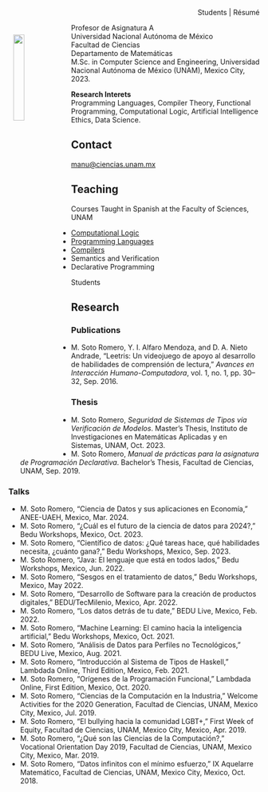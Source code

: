 <p align=right> Students | Résumé </p>

<img src="https://avatars.githubusercontent.com/u/15841718?v=4" align=left width="21%" height="21%" vspace=22 hspace=10>

Profesor de Asignatura A   
Universidad Nacional Autónoma de México   
Facultad de Ciencias   
Departamento de Matemáticas   
M.Sc. in Computer Science and Engineering, Universidad Nacional Autónoma de México (UNAM), Mexico City, 2023.   

**Research Interets**   
Programming Languages, Compiler Theory, Functional Programming, Computational Logic, Artificial Intelligence Ethics, Data Science.

## Contact

manu@ciencias.unam.mx

## Teaching

Courses Taught in Spanish at the Faculty of Sciences, UNAM

- [Computational Logic](https://lambdasspace.github.io/LC)
- [Programming Languages](https://lambdasspace.github.io/LDP)
- [Compilers](https://lambdasspace.github.io/CMP)
- Semantics and Verification
- Declarative Programming

Students

## Research

### Publications

- M. Soto Romero, Y. I. Alfaro Mendoza, and D. A. Nieto Andrade, “Leetris: Un videojuego de apoyo al desarrollo de habilidades de comprensión de lectura,” *Avances en Interacción Humano-Computadora*, vol. 1, no. 1, pp. 30–32, Sep. 2016.

### Thesis

- M. Soto Romero, *Seguridad de Sistemas de Tipos vía Verificación de Modelos*. Master’s Thesis, Instituto de Investigaciones en Matemáticas Aplicadas y en Sistemas, UNAM, Oct. 2023.  
- M. Soto Romero, *Manual de prácticas para la asignatura de Programación Declarativa*. Bachelor’s Thesis, Facultad de Ciencias, UNAM, Sep. 2019.

### Talks

- M. Soto Romero, “Ciencia de Datos y sus aplicaciones en Economía,” ANEE-UAEH, Mexico, Mar. 2024.  
- M. Soto Romero, “¿Cuál es el futuro de la ciencia de datos para 2024?,” Bedu Workshops, Mexico, Oct. 2023.  
- M. Soto Romero, “Científico de datos: ¿Qué tareas hace, qué habilidades necesita, ¿cuánto gana?,” Bedu Workshops, Mexico, Sep. 2023.  
- M. Soto Romero, “Java: El lenguaje que está en todos lados,” Bedu Workshops, Mexico, Jun. 2022.  
- M. Soto Romero, “Sesgos en el tratamiento de datos,” Bedu Workshops, Mexico, May 2022.  
- M. Soto Romero, “Desarrollo de Software para la creación de productos digitales,” BEDU/TecMilenio, Mexico, Apr. 2022.  
- M. Soto Romero, “Los datos detrás de tu date,” BEDU Live, Mexico, Feb. 2022.  
- M. Soto Romero, “Machine Learning: El camino hacia la inteligencia artificial,” Bedu Workshops, Mexico, Oct. 2021.  
- M. Soto Romero, “Análisis de Datos para Perfiles no Tecnológicos,” BEDU Live, Mexico, Aug. 2021.  
- M. Soto Romero, “Introducción al Sistema de Tipos de Haskell,” Lambdada Online, Third Edition, Mexico, Feb. 2021.  
- M. Soto Romero, “Orígenes de la Programación Funcional,” Lambdada Online, First Edition, Mexico, Oct. 2020.  
- M. Soto Romero, “Ciencias de la Computación en la Industria,” Welcome Activities for the 2020 Generation, Facultad de Ciencias, UNAM, Mexico City, Mexico, Jul. 2019.  
- M. Soto Romero, “El bullying hacia la comunidad LGBT+,” First Week of Equity, Facultad de Ciencias, UNAM, Mexico City, Mexico, Apr. 2019.  
- M. Soto Romero, “¿Qué son las Ciencias de la Computación?,” Vocational Orientation Day 2019, Facultad de Ciencias, UNAM, Mexico City, Mexico, Mar. 2019.  
- M. Soto Romero, “Datos infinitos con el mínimo esfuerzo,” IX Aquelarre Matemático, Facultad de Ciencias, UNAM, Mexico City, Mexico, Oct. 2018.
